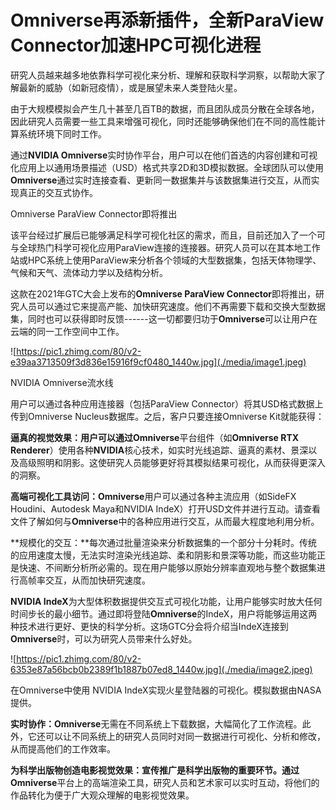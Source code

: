 # Omniverse再添新插件，全新ParaView Connector加速HPC可视化进程

研究人员越来越多地依靠科学可视化来分析、理解和获取科学洞察，以帮助大家了解最新的威胁（如新冠疫情），或是展望未来人类登陆火星。

由于大规模模拟会产生几十甚至几百TB的数据，而且团队成员分散在全球各地，因此研究人员需要一些工具来增强可视化，同时还能够确保他们在不同的高性能计算系统环境下同时工作。

通过**NVIDIA
Omniverse**实时协作平台，用户可以在他们首选的内容创建和可视化应用上以通用场景描述（USD）格式共享2D和3D模拟数据。全球团队可以使用**Omniverse**通过实时连接查看、更新同一数据集并与该数据集进行交互，从而实现真正的交互式协作。

Omniverse ParaView Connector即将推出

该平台经过扩展后已能够满足科学可视化社区的需求，而且，目前还加入了一个可与全球热门科学可视化应用ParaView连接的连接器。研究人员可以在其本地工作站或HPC系统上使用ParaView来分析各个领域的大型数据集，包括天体物理学、气候和天气、流体动力学以及结构分析。

这款在2021年GTC大会上发布的**Omniverse ParaView
Connector**即将推出，研究人员可以通过它来提高产能、加快研究速度。他们不再需要下载和交换大型数据集，同时也可以获得即时反馈------这一切都要归功于**Omniverse**可以让用户在云端的同一工作空间中工作。

![https://pic1.zhimg.com/80/v2-e39aa3713509f3d836e15916f9cf0480_1440w.jpg](./media/image1.jpeg)

NVIDIA Omniverse流水线

用户可以通过各种应用连接器（包括ParaView
Connector）将其USD格式数据上传到Omniverse
Nucleus数据库。之后，客户只要连接Omniverse Kit就能获得：

**逼真的视觉效果：**用户可以通过**Omniverse**平台组件（如**Omniverse RTX
Renderer**）使用各种**NVIDIA**核心技术，如实时光线追踪、逼真的素材、景深以及高级照明和阴影。这使研究人员能够更好将其模拟结果可视化，从而获得更深入的洞察。

**高端可视化工具访问：Omniverse**用户可以通过各种主流应用（如SideFX
Houdini、Autodesk Maya和NVIDIA
IndeX）打开USD文件并进行互动。请查看文件了解如何与**Omniverse**中的各种应用进行交互，从而最大程度地利用分析。

**规模化的交互：**每次通过批量渲染来分析数据集的一个部分十分耗时。传统的应用速度太慢，无法实时渲染光线追踪、柔和阴影和景深等功能，而这些功能正是快速、不间断分析所必需的。现在用户能够以原始分辨率直观地与整个数据集进行高帧率交互，从而加快研究速度。

**NVIDIA
IndeX**为大型体积数据提供交互式可视化功能，让用户能够实时放大任何时间步长的最小细节。通过即将登陆**Omniverse**的IndeX，用户将能够运用这两种技术进行更好、更快的科学分析。这场GTC分会将介绍当IndeX连接到**Omniverse**时，可以为研究人员带来什么好处。

![https://pic1.zhimg.com/80/v2-6353e87a56bcb0b2389f1b1887b07ed8_1440w.jpg](./media/image2.jpeg)

在Omniverse中使用 NVIDIA
IndeX实现火星登陆器的可视化。模拟数据由NASA提供。

**实时协作：Omniverse**无需在不同系统上下载数据，大幅简化了工作流程。此外，它还可以让不同系统上的研究人员同时对同一数据进行可视化、分析和修改，从而提高他们的工作效率。

**为科学出版物创造电影视觉效果：**宣传推广是科学出版物的重要环节。通过**Omniverse**平台上的高端渲染工具，研究人员和艺术家可以实时互动，将他们的作品转化为便于广大观众理解的电影视觉效果。
